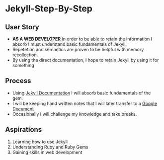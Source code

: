 # __Jekyll-Step-By-Step__

## User Story
  * __AS A WEB DEVELOPER__ in order to be able to retain the information I absorb I must understand basic fundamentals of Jekyll.
  * Repetetion and semantics are proven to be helpful with memory recollection.
  * By using the direct documentation, I hope to retain Jekyll by using it for something
## Process
  * Using [Jekyll Documentation](https://jekyllrb.com/docs/step-by-step/01-setup/) I will absorb basic fundamentals of the gem.
  * I will be keeping hand written notes that I will later transfer to a [Google Document](https://docs.google.com/document/d/1EjzloktB1ZBnxl4wznVx-NTRYF0zrdqZdlsj0D-82Pw/edit?usp=sharing)
  * Occasionally I will challenge my knowledge and take breaks.
## Aspirations
  1. Learning how to use Jekyll
  2. Understanding Ruby and Ruby Gems
  3. Gaining skills in web development
